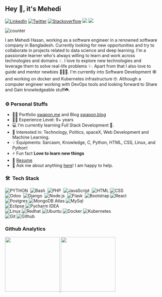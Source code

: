 ## Hey 🤝, it's Mehedi 
[![LinkedIn](https://img.shields.io/badge/-LinkedIn-0e76a8?style=for-the-badge&logo=Linkedin&logoColor=white)](https://www.linkedin.com/in/nopaws/)
[![Twitter](https://img.shields.io/badge/-Twitter-0e76a8?style=for-the-badge&logo=Twitter&logoColor=white)](https://twitter.com/gitmehedi)
[![Stackoverflow](https://img.shields.io/badge/-Stackoverflow-0e76a8?style=for-the-badge&logo=Stackoverflow&logoColor=white)](https://twitter.com/gitmehedi)
[<img src = "https://img.shields.io/badge/instagram-%23E4405F.svg?&style=for-the-badge&logo=instagram&logoColor=white">](https://www.instagram.com/swap0n/) 
[<img src = "https://img.shields.io/badge/website-%231877F2.svg?&style=for-the-badge&logo=website&logoColor=white">](https://www.swapon.blog) 

![counter](https://komarev.com/ghpvc/?username=gitmehedi&color=brightgreen&&label=PROFILE+VIEWS&style=for-the-badge)

I am Mehedi Hasan, working as a software engineer in a renowned software company in Bangladesh. Currently looking for new opportunities and try to collaborate in projects related to data science and deep learning.  I'm a passionate learner who's always willing to learn and work across technologies and domains 💡. I love to explore new technologies and leverage them to solve real-life problems ✨. Apart from that I also love to guide and mentor newbies 👨🏻‍💻. I'm currently into Software Development 🕸️ and working on docker and Kubernetes infrastructure 🤓. Although a computer engineer working with DevOps tools and looking forward to Share and Gain knowledgeable stuff☘️.

### ⚙️ Personal Stuffs

- 👨‍💻 Portfolio  [swapon.me](https://swapon.me) and Blog [swapon.blog](https://swapon.blog)
- 👨‍🎓 Experience Level: 9+ years
- 💻 I’m currently learning Full Stack Development 🚀.
- 🧩 Interested in: Technology, Politics, spaceX, Web Development and Machine Learning.
- 💡 Equipments: Sarcasm, Knowledge, C, Python, HTML, CSS, Linux, and Python!
- ⚡ Fun fact **Love to learn new things**
- 📝 [Resume](https://drive.google.com/file/d/15F_vodhWA6juV24sWqQzHYiH6-ym9t5R/view?usp=sharing)
- 💬 Ask me about anything [here](https://github.com/gitmehedi/gitmehedi/issues/1)! I am happy to help.


### 🛠 &nbsp;Tech Stack

 ![PYTHON](https://img.shields.io/badge/-Python-05122A?style=for-the-badge&logo=python)&nbsp;
 ![Bash](https://img.shields.io/badge/-bash-05122A?style=for-the-badge&logo=bash)&nbsp;
 ![PHP](https://img.shields.io/badge/-Php-05122A?style=for-the-badge&logo=php)&nbsp;
 ![JavaScript](https://img.shields.io/badge/-JavaScript-05122A?style=for-the-badge&logo=javascript)&nbsp;
 ![HTML](https://img.shields.io/badge/-HTML-333333?style=for-the-badge&logo=HTML5)
 ![CSS](https://img.shields.io/badge/-CSS-333333?style=for-the-badge&logo=CSS3&logoColor=1572B6)\
 ![Odoo](https://img.shields.io/badge/-Odoo-05122A?style=for-the-badge&logo=openerp&logoColor=092E20)&nbsp;
 ![Django](https://img.shields.io/badge/-Django-05122A?style=for-the-badge&logo=django)&nbsp;
 ![Node.js](https://img.shields.io/badge/-Node.js-05122A?style=for-the-badge&logo=node.js)&nbsp;
 ![Flask](https://img.shields.io/badge/-Flask-05122A?style=for-the-badge&logo=flask)&nbsp;
 ![Bootstrap](https://img.shields.io/badge/-Bootstrap-05122A?style=for-the-badge&logo=bootstrap&logoColor=563D7C)
 ![React](https://img.shields.io/badge/-React-05122A?style=for-the-badge&logo=react)&nbsp;\
 ![Postgres](https://img.shields.io/badge/-Postgresql-333333?style=for-the-badge&logo=postgresql)
 ![MongoDB Atlas](https://img.shields.io/badge/-MongoDB%20Atlas-333333?style=for-the-badge&logo=mongodb)
 ![MySql](https://img.shields.io/badge/-MySql-333333?style=for-the-badge&logo=mysql)\
 ![Eclipse](https://img.shields.io/badge/-Eclipse-333333?style=for-the-badge&logo=eclipse)
 ![Pycharm IDEA](https://img.shields.io/badge/-Pycharm%20IDEA-333333?style=for-the-badge&logo=pycharm-idea&logoColor=f70486)\
 ![Linux](https://img.shields.io/badge/-Linux-333333?style=for-the-badge&logo=linux)
 ![Redhat](https://img.shields.io/badge/-Redhat-333333?style=for-the-badge&logo=redhat&logoColor=red)
 ![Ubuntu](https://img.shields.io/badge/-Ubuntu-333333?style=for-the-badge&logo=ubuntu&logoColor=red)
 ![Docker](https://img.shields.io/badge/-Docker-333333?style=for-the-badge&logo=docker&logoColor=blue)
 ![Kubernetes](https://img.shields.io/badge/-Kubernetes-333333?style=for-the-badge&logo=kubernetes&logoColor=white)\
 ![Git](https://img.shields.io/badge/-Git-333333?style=for-the-badge&logo=git&logoColor=white)
 ![Github](https://img.shields.io/badge/-Github-333333?style=for-the-badge&logo=github&logoColor=white)

### Github Analytics
<p align="left">
  <a href="https://github.com/gitmehedi">
    <img height="180em" src="https://github-readme-stats-eight-theta.vercel.app/api?username=gitmehedi&show_icons=true&theme=algolia&include_all_commits=true&count_private=true"/>
    <img height="180em" src="https://github-readme-stats-eight-theta.vercel.app/api/top-langs/?username=gitmehedi&layout=compact&langs_count=20&theme=algolia&include_all_commits=true&count_private=true"/>
  </a>
</p>

